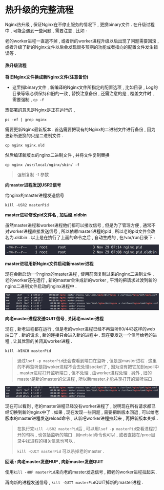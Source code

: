 # 热升级的完整流程

Nginx热升级 , 保证Nginx在不停止服务的情况下 , 更换binary文件 . 在升级过程中 , 可能会遇到一些问题 , 需要注意 , 比如 :

老的worker进程一直退不掉 , 或者新的worker进程升级以后出现了问题需要回滚 , 或者升级了新的Nginx文件以后会发现很多预期的功能或者指向的配置文件发生错误等 .

#### 热升级流程

**将旧Nginx文件换成新Nginx文件\(注意备份\)**

* 这里指binary文件 , 新编译的Nginx文件所指定的配置选项 , 比如目录 , Log的目录等等必须保持和旧的一致 , 替换注意备份 , 还需注意的是 , 覆盖文件时 , 需要强制 , `cp -f`

热部署的意思是Nginx是正在运行的 ,

```
ps -ef | grep nginx
```

需要更新Nginx最新版本 . 首选需要把现有的Nginx的二进制文件进行备份 , 因为更新所更换的只是二进制文件 .

```
cp nginx nginx.old
```

然后编译新版本的nginx二进制文件 , 并将文件复制替换

```
cp nginx /usr/local/nginx/sbin/ -f
```

> 强制复制 -f 参数

**向master进程发送USR2信号**

给nginx的master进程发送信号

```
kill -USR2 masterPid
```

**master进程修改pid文件名 , 加后缀.oldbin**

虽然master进程和worker进程他们都可以接收信号 , 但是为了管理方便 , 通常不对worker进程直接发送信号 , 所以依赖master进程的pid , 所以老的pid文件会改名为.oldbin . 以上是在执行了上面的命令之后 , 自动生成的 , 在/var/run目录下 :

![](/assets/nginxpidoldbin.png)

**master进程用新Nginx文件启动新master进程**

现在会新启动一个nginx的master进程 , 使用前面复制过来的nginx二进制文件 . 老的worker还在运行 , 新的master会生成新的worker , 平滑的把请求过渡到新的nginx二进制文件启动的nginx进程中 .

![](/assets/fasongxinhao1.png)

**向老master进程发送QUIT信号 , 关闭老master进程**

现在 , 新老进程都在运行 , 但是老的woker进程已经不再监听80/443这样的web端口了 . 新的请求 , 新的连接只会进入新的进程中 . 现在要发送一个信号给老的进程 , 让其优雅的关闭其worker进程 .

```
kill -WINCH masterPid
```

> 通过`lsof -p masterPid`还会查看到端口在监听 , 但是是master进程 . 这里的不再监听是指woker进程不会去处理socket了 , 因为没有把它加到epoll中 . master进程打开监听端口 , 但不处理 , 由worker进程处理 . 另外 , 旧的master是新的master的父进程 , 所以新master才能共享打开的监听端口 .

![](/assets/fasongxinhao2.png)

现在可以看到 , 老的master进程已经没有worker进程了 , 说明现在所有请求都已经切换到新的nginx中了 . 如果 , 现在发现一些问题 , 需要把新版本回退 , 可以给老版本的master进程发送reload命令 , 从新吧worker进程拉起来 , 再把新版本关掉 .

> 在执行完`kill -USR2 masterPid`后 , 可以用`lsof -p masterPid`查看进程打开的句柄 , 也包括监听的端口 . 用netstat命令也可以 , 或者直接在/proc目录中找进程的相关信息也可以 .
>
> `kill -QUIT masterPid` 可以杀掉老的master .

**回滚 : 向老master发送HUP , 向新master发送QUIT**

使用`kill -HUP masterPid`来向老的master发送信号 , 把老的worker进程拉起来 .

再向新的进程发送信号 , `kill -QUIT masterPid`QUIT掉新的master进程 . 



